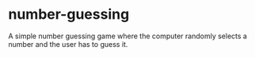 # number-guessing
A simple number guessing game where the computer randomly selects a number and the user has to guess it.

